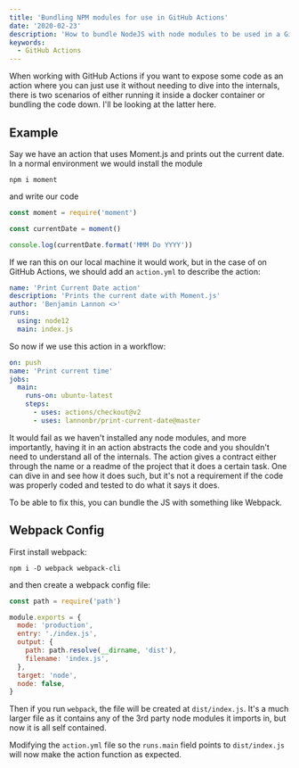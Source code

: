 ```yaml
---
title: 'Bundling NPM modules for use in GitHub Actions'
date: '2020-02-23'
description: 'How to bundle NodeJS with node modules to be used in a GitHub Action'
keywords:
  - GitHub Actions
---
```


When working with GitHub Actions if you want to expose some code as an action where you can just use it without needing to dive into the internals, there is two scenarios of either running it inside a docker container or bundling the code down. I'll be looking at the latter here.

## Example

Say we have an action that uses Moment.js and prints out the current date. In a normal environment we would install the module

```
npm i moment
```

and write our code

```js title=index.js
const moment = require('moment')

const currentDate = moment()

console.log(currentDate.format('MMM Do YYYY'))
```

If we ran this on our local machine it would work, but in the case of on GitHub Actions, we should add an `action.yml` to describe the action:

```yml title=action.yml
name: 'Print Current Date action'
description: 'Prints the current date with Moment.js'
author: 'Benjamin Lannon <>'
runs:
  using: node12
  main: index.js
```

So now if we use this action in a workflow:

```yml title=.github/workflows/main.yml
on: push
name: 'Print current time'
jobs:
  main:
    runs-on: ubuntu-latest
    steps:
      - uses: actions/checkout@v2
      - uses: lannonbr/print-current-date@master
```

It would fail as we haven't installed any node modules, and more importantly, having it in an action abstracts the code and you shouldn't need to understand all of the internals. The action gives a contract either through the name or a readme of the project that it does a certain task. One can dive in and see how it does such, but it's not a requirement if the code was properly coded and tested to do what it says it does.

To be able to fix this, you can bundle the JS with something like Webpack.

## Webpack Config

First install webpack:

```
npm i -D webpack webpack-cli
```

and then create a webpack config file:

```js title=webpack.config.js
const path = require('path')

module.exports = {
  mode: 'production',
  entry: './index.js',
  output: {
    path: path.resolve(__dirname, 'dist'),
    filename: 'index.js',
  },
  target: 'node',
  node: false,
}
```

Then if you run `webpack`, the file will be created at `dist/index.js`. It's a much larger file as it contains any of the 3rd party node modules it imports in, but now it is all self contained.

Modifying the `action.yml` file so the `runs.main` field points to `dist/index.js` will now make the action function as expected.
